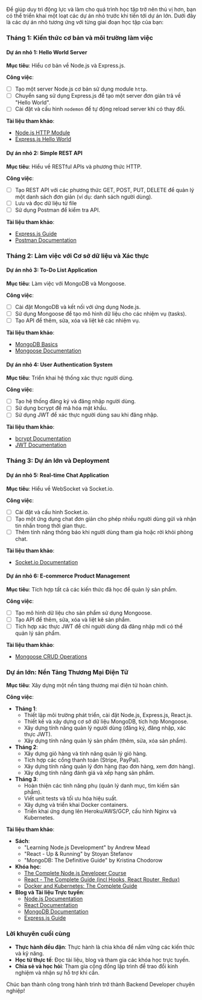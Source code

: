 Để giúp duy trì động lực và làm cho quá trình học tập trở nên thú vị hơn, bạn có thể triển khai một loạt các dự án nhỏ trước khi tiến tới dự án lớn. Dưới đây là các dự án nhỏ tương ứng với từng giai đoạn học tập của bạn:

### Tháng 1: Kiến thức cơ bản và môi trường làm việc
#### Dự án nhỏ 1: **Hello World Server**
**Mục tiêu**: Hiểu cơ bản về Node.js và Express.js.

**Công việc**:
- [ ] Tạo một server Node.js cơ bản sử dụng module `http`.
- [ ] Chuyển sang sử dụng Express.js để tạo một server đơn giản trả về "Hello World".
- [ ] Cài đặt và cấu hình `nodemon` để tự động reload server khi có thay đổi.

**Tài liệu tham khảo**:
- [Node.js HTTP Module](https://nodejs.org/api/http.html)
- [Express.js Hello World](https://expressjs.com/en/starter/hello-world.html)

#### Dự án nhỏ 2: **Simple REST API**
**Mục tiêu**: Hiểu về RESTful APIs và phương thức HTTP.

**Công việc**:
- [ ] Tạo REST API với các phương thức GET, POST, PUT, DELETE để quản lý một danh sách đơn giản (ví dụ: danh sách người dùng).
- [ ] Lưu và đọc dữ liệu từ file
- [ ] Sử dụng Postman để kiểm tra API.

**Tài liệu tham khảo**:
- [Express.js Guide](https://expressjs.com/en/starter/basic-routing.html)
- [Postman Documentation](https://learning.postman.com/docs/getting-started/introduction/)

### Tháng 2: Làm việc với Cơ sở dữ liệu và Xác thực
#### Dự án nhỏ 3: **To-Do List Application**
**Mục tiêu**: Làm việc với MongoDB và Mongoose.

**Công việc**:
- [ ] Cài đặt MongoDB và kết nối với ứng dụng Node.js.
- [ ] Sử dụng Mongoose để tạo mô hình dữ liệu cho các nhiệm vụ (tasks).
- [ ] Tạo API để thêm, sửa, xóa và liệt kê các nhiệm vụ.

**Tài liệu tham khảo**:
- [MongoDB Basics](https://www.mongodb.com/basics)
- [Mongoose Documentation](https://mongoosejs.com/docs/guide.html)

#### Dự án nhỏ 4: **User Authentication System**
**Mục tiêu**: Triển khai hệ thống xác thực người dùng.

**Công việc**:
- [ ] Tạo hệ thống đăng ký và đăng nhập người dùng.
- [ ] Sử dụng bcrypt để mã hóa mật khẩu.
- [ ] Sử dụng JWT để xác thực người dùng sau khi đăng nhập.

**Tài liệu tham khảo**:
- [bcrypt Documentation](https://www.npmjs.com/package/bcrypt)
- [JWT Documentation](https://jwt.io/introduction/)

### Tháng 3: Dự án lớn và Deployment
#### Dự án nhỏ 5: **Real-time Chat Application**
**Mục tiêu**: Hiểu về WebSocket và Socket.io.

**Công việc**:
- [ ] Cài đặt và cấu hình Socket.io.
- [ ] Tạo một ứng dụng chat đơn giản cho phép nhiều người dùng gửi và nhận tin nhắn trong thời gian thực.
- [ ] Thêm tính năng thông báo khi người dùng tham gia hoặc rời khỏi phòng chat.

**Tài liệu tham khảo**:
- [Socket.io Documentation](https://socket.io/docs/v4/)

#### Dự án nhỏ 6: **E-commerce Product Management**
**Mục tiêu**: Tích hợp tất cả các kiến thức đã học để quản lý sản phẩm.

**Công việc**:
- [ ] Tạo mô hình dữ liệu cho sản phẩm sử dụng Mongoose.
- [ ] Tạo API để thêm, sửa, xóa và liệt kê sản phẩm.
- [ ] Tích hợp xác thực JWT để chỉ người dùng đã đăng nhập mới có thể quản lý sản phẩm.

**Tài liệu tham khảo**:
- [Mongoose CRUD Operations](https://mongoosejs.com/docs/api.html#model_Model.findByIdAndUpdate)

### Dự án lớn: Nền Tảng Thương Mại Điện Tử
**Mục tiêu**: Xây dựng một nền tảng thương mại điện tử hoàn chỉnh.

**Công việc**:
- **Tháng 1**: 
  - Thiết lập môi trường phát triển, cài đặt Node.js, Express.js, React.js.
  - Thiết kế và xây dựng cơ sở dữ liệu MongoDB, tích hợp Mongoose.
  - Xây dựng tính năng quản lý người dùng (đăng ký, đăng nhập, xác thực JWT).
  - Xây dựng tính năng quản lý sản phẩm (thêm, sửa, xóa sản phẩm).
- **Tháng 2**: 
  - Xây dựng giỏ hàng và tính năng quản lý giỏ hàng.
  - Tích hợp các cổng thanh toán (Stripe, PayPal).
  - Xây dựng tính năng quản lý đơn hàng (tạo đơn hàng, xem đơn hàng).
  - Xây dựng tính năng đánh giá và xếp hạng sản phẩm.
- **Tháng 3**: 
  - Hoàn thiện các tính năng phụ (quản lý danh mục, tìm kiếm sản phẩm).
  - Viết unit tests và tối ưu hóa hiệu suất.
  - Xây dựng và triển khai Docker containers.
  - Triển khai ứng dụng lên Heroku/AWS/GCP, cấu hình Nginx và Kubernetes.

**Tài liệu tham khảo**:
- **Sách**:
  - "Learning Node.js Development" by Andrew Mead
  - "React - Up & Running" by Stoyan Stefanov
  - "MongoDB: The Definitive Guide" by Kristina Chodorow
- **Khóa học**:
  - [The Complete Node.js Developer Course](https://www.udemy.com/course/the-complete-nodejs-developer-course-2/)
  - [React - The Complete Guide (incl Hooks, React Router, Redux)](https://www.udemy.com/course/react-the-complete-guide-incl-redux/)
  - [Docker and Kubernetes: The Complete Guide](https://www.udemy.com/course/docker-and-kubernetes-the-complete-guide/)
- **Blog và Tài liệu Trực tuyến**:
  - [Node.js Documentation](https://nodejs.org/en/docs/)
  - [React Documentation](https://reactjs.org/docs/getting-started.html)
  - [MongoDB Documentation](https://docs.mongodb.com/)
  - [Express.js Guide](https://expressjs.com/en/starter/guide.html)

### Lời khuyên cuối cùng
- **Thực hành đều đặn**: Thực hành là chìa khóa để nắm vững các kiến thức và kỹ năng.
- **Học từ thực tế**: Đọc tài liệu, blog và tham gia các khóa học trực tuyến.
- **Chia sẻ và học hỏi**: Tham gia cộng đồng lập trình để trao đổi kinh nghiệm và nhận sự hỗ trợ khi cần.

Chúc bạn thành công trong hành trình trở thành Backend Developer chuyên nghiệp!

